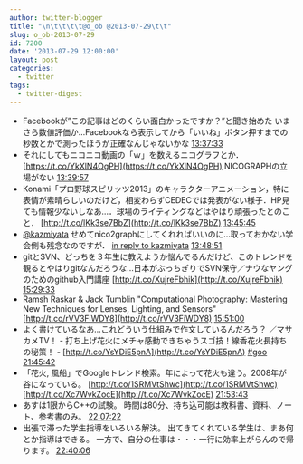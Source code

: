```yaml
---
author: twitter-blogger
title: "\n\t\t\t\t@o_ob @2013-07-29\t\t"
slug: o_ob-2013-07-29
id: 7200
date: '2013-07-29 12:00:00'
layout: post
categories:
  - twitter
tags:
  - twitter-digest
---
```


*   Facebookが”この記事はどのくらい面白かったですか？”と聞き始めた いまさら数値評価か…Facebookなら表示してから「いいね」ボタン押すまでの秒数とかで測ったほうが正確なんじゃないかな [13:37:33](http://twitter.com/o_ob/statuses/361707041481433088)
*   それにしてもニコニコ動画の「ｗ」を数えるニコグラフとか． [https://t.co/YkXlN4OgPH](https://t.co/YkXlN4OgPH) NICOGRAPHの立場がない [13:39:57](http://twitter.com/o_ob/statuses/361707644676882433)
*   Konami「プロ野球スピリッツ2013」のキャラクターアニメーション，特に表情が素晴らしいのだけど，相変わらずCEDECでは発表がない様子．HP見ても情報少ないしなあ…．球場のライティングなどはやはり頑張ったとのこと． [http://t.co/lKk3se7BbZ](http://t.co/lKk3se7BbZ) [13:45:45](http://twitter.com/o_ob/statuses/361709104571498496)
*   [@kazmiyata](http://twitter.com/kazmiyata) せめてnico2graphにしてくれればいいのに…取っておかない学会側も残念なのですが． [in reply to kazmiyata](http://twitter.com/kazmiyata/statuses/361708007459012608) [13:48:51](http://twitter.com/o_ob/statuses/361709885873848324)
*   gitとSVN、どっちを３年生に教えようか悩んでるんだけど、このトレンドを観るとやはりgitなんだろうな…日本がぶっちぎりでSVN保守／ナウなヤングのためのgithub入門講座 [http://t.co/XujreFbhik](http://t.co/XujreFbhik) [15:29:33](http://twitter.com/o_ob/statuses/361735228462596099)
*   Ramsh Raskar & Jack Tumblin "Computational Photography: Mastering New Techniques for Lenses, Lighting, and Sensors" [http://t.co/rVV3FiWDY8](http://t.co/rVV3FiWDY8) [15:51:00](http://twitter.com/o_ob/statuses/361740626640912385)
*   よく書けているなあ…これどういう仕組みで作文しているんだろう？ ／マサカメTV！ - 打ち上げ花火にメチャ感動できちゃうスゴ技！線香花火長持ちの秘策！ - [http://t.co/YsYDiE5pnA](http://t.co/YsYDiE5pnA) [#goo](http://search.twitter.com/search?q=%23goo) [21:45:42](http://twitter.com/o_ob/statuses/361829887977336833)
*   「花火, 風船」でGoogleトレンド検索。年によって花火も違う。2008年が谷になっている。 [http://t.co/1SRMVtShwc](http://t.co/1SRMVtShwc) [http://t.co/Xc7WvkZocE](http://t.co/Xc7WvkZocE) [21:53:43](http://twitter.com/o_ob/statuses/361831905521451008)
*   あすは1限からC++の試験。 時間は80分、持ち込可能は教科書、資料、ノート、参考書のみ。 [22:07:22](http://twitter.com/o_ob/statuses/361835340924858368)
*   出張で滞った学生指導をいろいろ解決。 出てきてくれている学生は、まあ何とか指導はできる。 一方で、自分の仕事は・・・一行に効率上がらんので帰ります。 [22:40:06](http://twitter.com/o_ob/statuses/361843580110778368)